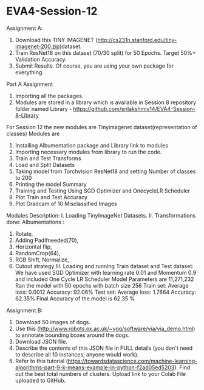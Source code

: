 # EVA4-Session-12

Assignment A:
1.	Download this TINY IMAGENET (http://cs231n.stanford.edu/tiny-imagenet-200.zip)dataset. 
2.	Train ResNet18 on this dataset (70/30 split) for 50 Epochs. Target 50%+ Validation Accuracy. 
3.	Submit Results. Of course, you are using your own package for everything.

Part A Assignment
1.	Importing all the packages.
2.	Modules are stored in a library which is available in Session 8 repository folder named Library - https://github.com/srilakshmiv14/EVA4-Session-8-Library

For Session 12 the new modules are Tinyimagenet dataset(representation of classes)
Modules are 
1.	Installing Albumentation package and Library link to modules
2.	Importing necessary modules from library to run the code.
3.	Train and Test Transforms 
4.	Load and Split Datasets
5.	Taking model from Torchvision ResNet18 and setting Number of classes to 200
6.	Printing the model Summary
7.	Training and Testing Using SGD Optimizer and OnecycleLR Scheduler 
8.	Plot Train and Test Accuracy
9.	Plot Gradcam of 10 Misclassified Images

Modules Description:
I. Loading TinyImageNet Datasets.
II. Transformations done: Albumentations :
1.	Rotate,
2.	Adding PadIfneeded(70),
3.	Horizontal flip,
4.	RandomCrop(64),
5.	RGB Shift, Normalize,
6.	Cutout strategy 
III. Loading and running Train dataset and Test dataset:
We have used SGD Optimizer with learning rate 0.01 and Momentum 0.9 and included One Cycle LR Scheduler
Model Parameters are 11,271,232
Ran the model with 50 epochs with batch size 256
Train set: Average loss:  0.0012      Accuracy: 92.06%
Test set: Average loss:  1.7864        Accuracy: 62.35%
Final Accuracy of the model is 62.35 %


Assignment B:
1.	Download 50 images of dogs. 
2.	Use this (http://www.robots.ox.ac.uk/~vgg/software/via/via_demo.html) to annotate bounding boxes around the dogs.
3.	Download JSON file. 
4.	Describe the contents of this JSON file in FULL details (you don't need to describe all 10 instances, anyone would work). 
5.	Refer to this tutorial (https://towardsdatascience.com/machine-learning-algorithms-part-9-k-means-example-in-python-f2ad05ed5203). Find out the best total numbers of clusters. Upload link to your Colab File uploaded to GitHub. 
